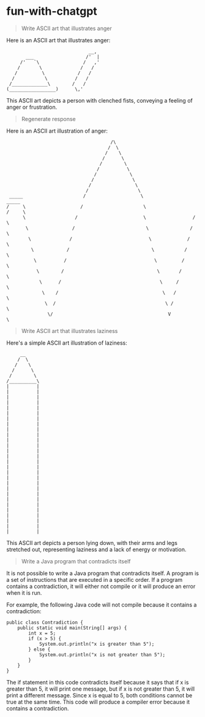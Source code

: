 # fun-with-chatgpt
> Write ASCII art that illustrates anger

Here is an ASCII art that illustrates anger:
```
                              __,
       ___                   /'  |
     /'   `\                /   ,'
    /       \              /   /
   /         \            /   /
  /           \          /   /
 /_____________\        /   /
(_________________)      \,'
```
This ASCII art depicts a person with clenched fists, conveying a feeling of anger or frustration.

> Regenerate response

Here is an ASCII art illustration of anger:
```
                                      /\
                                     /  \
                                    /    \
                                   /      \
                                  /        \
                                 /          \
                                /            \
                               /              \
                              /                \
                             /                  \
 _____                      /                    \                     _____
/     \                    /                      \                   /     \
      \                  /                        \                 /       \
       \                /                          \               /         \
        \              /                            \             /           \
         \            /                              \           /             \
          \          /                                \         /               \
           \        /                                  \       /                 \
            \      /                                    \     /                   \
             \    /                                      \   /                     \
              \  /                                        \ /                       \
               \/                                          V                         \
```
> Write ASCII art that illustrates laziness

Here's a simple ASCII art illustration of laziness:
```
     __
    /  \
   /    \
  /      \
 /        \
/__________\
|          |
|          |
|          |
|          |
|          |
|          |
|          |
|          |
|          |
|          |
|          |
|          |
|          |
|          |
|          |
|          |
|          |
|          |
|          |
|          |
|          |
|          |
|          |
|          |
|          |
|          |
|          |
|          |

```
This ASCII art depicts a person lying down, with their arms and legs stretched out, representing laziness and a lack of energy or motivation.

> Write a Java program that contradicts itself

It is not possible to write a Java program that contradicts itself. A program is a set of instructions that are executed in a specific order. If a program contains a contradiction, it will either not compile or it will produce an error when it is run.

For example, the following Java code will not compile because it contains a contradiction:
```
public class Contradiction {
    public static void main(String[] args) {
        int x = 5;
        if (x > 5) {
            System.out.println("x is greater than 5");
        } else {
            System.out.println("x is not greater than 5");
        }
    }
}
```
The if statement in this code contradicts itself because it says that if x is greater than 5, it will print one message, but if x is not greater than 5, it will print a different message. Since x is equal to 5, both conditions cannot be true at the same time. This code will produce a compiler error because it contains a contradiction.
